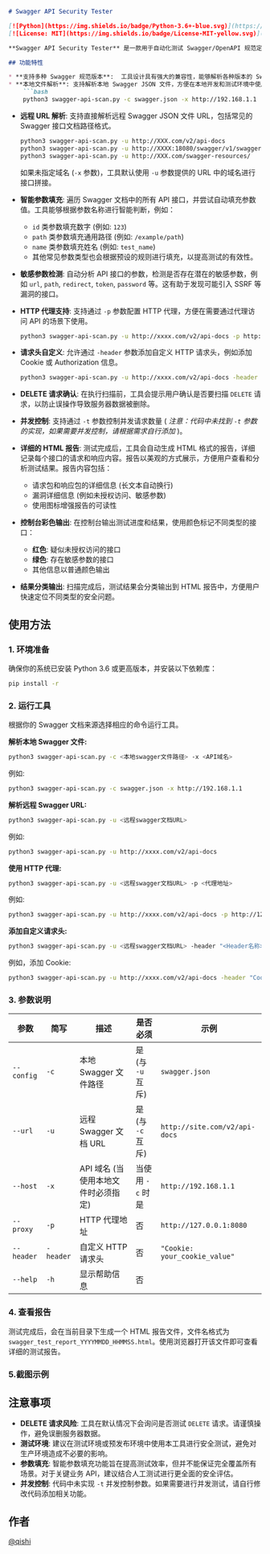 

```markdown
# Swagger API Security Tester

[![Python](https://img.shields.io/badge/Python-3.6+-blue.svg)](https://www.python.org)
[![License: MIT](https://img.shields.io/badge/License-MIT-yellow.svg)](https://opensource.org/licenses/MIT)

**Swagger API Security Tester** 是一款用于自动化测试 Swagger/OpenAPI 规范定义的 API 端点的安全工具。它可以帮助开发者和安全测试人员快速检测 API 是否存在潜在的未授权访问和敏感参数泄露等安全问题。

## 功能特性

* **支持多种 Swagger 规范版本**:  工具设计具有强大的兼容性，能够解析各种版本的 Swagger/OpenAPI 接口文档。
* **本地文件解析**: 支持解析本地 Swagger JSON 文件，方便在本地开发和测试环境中使用。使用本地文件时，需要手动指定域名进行接口拼接测试。
    ```bash
    python3 swagger-api-scan.py -c swagger.json -x http://192.168.1.1
```
* **远程 URL 解析**: 支持直接解析远程 Swagger JSON 文件 URL，包括常见的 Swagger 接口文档路径格式。
    ```bash
    python3 swagger-api-scan.py -u http://XXX.com/v2/api-docs
    python3 swagger-api-scan.py -u http://XXXX:18080/swagger/v1/swagger.json
    python3 swagger-api-scan.py -u http://XXX.com/swagger-resources/
    ```
    如果未指定域名 (`-x` 参数)，工具默认使用 `-u` 参数提供的 URL 中的域名进行接口拼接。
* **智能参数填充**:  遍历 Swagger 文档中的所有 API 接口，并尝试自动填充参数值。工具能够根据参数名称进行智能判断，例如：
  
    * `id` 类参数填充数字 (例如: `123`)
    * `path` 类参数填充通用路径 (例如: `/example/path`)
    * `name` 类参数填充姓名 (例如: `test_name`)
    * 其他常见参数类型也会根据预设的规则进行填充，以提高测试的有效性。
* **敏感参数检测**:  自动分析 API 接口的参数，检测是否存在潜在的敏感参数，例如 `url`, `path`, `redirect`, `token`, `password` 等。这有助于发现可能引入 SSRF 等漏洞的接口。
* **HTTP 代理支持**:  支持通过 `-p` 参数配置 HTTP 代理，方便在需要通过代理访问 API 的场景下使用。
    ```bash
    python3 swagger-api-scan.py -u http://xxxx.com/v2/api-docs -p http://127.0.0.1:8080
    ```
* **请求头自定义**:  允许通过 `-header` 参数添加自定义 HTTP 请求头，例如添加 Cookie 或 Authorization 信息。
    ```bash
    python3 swagger-api-scan.py -u http://xxxx.com/v2/api-docs -header "Cookie: your_cookie_value"
    ```
* **DELETE 请求确认**:  在执行扫描前，工具会提示用户确认是否要扫描 `DELETE` 请求，以防止误操作导致服务器数据被删除。
* **并发控制**:  支持通过 `-t` 参数控制并发请求数量 ( *注意：代码中未找到 `-t` 参数的实现，如果需要并发控制，请根据需求自行添加* )。
* **详细的 HTML 报告**:  测试完成后，工具会自动生成 HTML 格式的报告，详细记录每个接口的请求和响应内容。报告以美观的方式展示，方便用户查看和分析测试结果。报告内容包括：
  
    * 请求包和响应包的详细信息 (长文本自动换行)
    * 漏洞详细信息 (例如未授权访问、敏感参数)
    * 使用图标增强报告的可读性
* **控制台彩色输出**:  在控制台输出测试进度和结果，使用颜色标记不同类型的接口：
    * **红色**: 疑似未授权访问的接口
    * **绿色**: 存在敏感参数的接口
    * 其他信息以普通颜色输出
* **结果分类输出**:  扫描完成后，测试结果会分类输出到 HTML 报告中，方便用户快速定位不同类型的安全问题。

## 使用方法

### 1. 环境准备

确保你的系统已安装 Python 3.6 或更高版本，并安装以下依赖库：

```bash
pip install -r 
```

### 2. 运行工具

根据你的 Swagger 文档来源选择相应的命令运行工具。

**解析本地 Swagger 文件:**

```bash
python3 swagger-api-scan.py -c <本地swagger文件路径> -x <API域名>
```

例如:

```bash
python3 swagger-api-scan.py -c swagger.json -x http://192.168.1.1
```

**解析远程 Swagger URL:**

```bash
python3 swagger-api-scan.py -u <远程swagger文档URL>
```

例如:

```bash
python3 swagger-api-scan.py -u http://xxxx.com/v2/api-docs
```

**使用 HTTP 代理:**

```bash
python3 swagger-api-scan.py -u <远程swagger文档URL> -p <代理地址>
```

例如:

```bash
python3 swagger-api-scan.py -u http://xxxx.com/v2/api-docs -p http://127.0.0.1:8080
```

**添加自定义请求头:**

```bash
python3 swagger-api-scan.py -u <远程swagger文档URL> -header "<Header名称>:<Header值>"
```

例如，添加 Cookie:

```bash
python3 swagger-api-scan.py -u http://xxxx.com/v2/api-docs -header "Cookie: your_cookie_value"
```

### 3. 参数说明

| 参数       | 简写      | 描述                                | 是否必须          | 示例                          |
| ---------- | --------- | ----------------------------------- | ----------------- | ----------------------------- |
| `--config` | `-c`      | 本地 Swagger 文件路径               | 是 (与 `-u` 互斥) | `swagger.json`                |
| `--url`    | `-u`      | 远程 Swagger 文档 URL               | 是 (与 `-c` 互斥) | `http://site.com/v2/api-docs` |
| `--host`   | `-x`      | API 域名 (当使用本地文件时必须指定) | 当使用 `-c` 时是  | `http://192.168.1.1`          |
| `--proxy`  | `-p`      | HTTP 代理地址                       | 否                | `http://127.0.0.1:8080`       |
| `--header` | `-header` | 自定义 HTTP 请求头                  | 否                | `"Cookie: your_cookie_value"` |
| `--help`   | `-h`      | 显示帮助信息                        | 否                |                               |

### 4. 查看报告

测试完成后，会在当前目录下生成一个 HTML 报告文件，文件名格式为 `swagger_test_report_YYYYMMDD_HHMMSS.html`。使用浏览器打开该文件即可查看详细的测试报告。



### 5.截图示例



## 注意事项

* **DELETE 请求风险**:  工具在默认情况下会询问是否测试 `DELETE` 请求。请谨慎操作，避免误删服务器数据。
* **测试环境**:  建议在测试环境或预发布环境中使用本工具进行安全测试，避免对生产环境造成不必要的影响。
* **参数填充**:  智能参数填充功能旨在提高测试效率，但并不能保证完全覆盖所有场景。对于关键业务 API，建议结合人工测试进行更全面的安全评估。
* **并发控制**:  代码中未实现 `-t` 并发控制参数。如果需要进行并发测试，请自行修改代码添加相关功能。

## 作者

[@qishi](https://github.com/your-github-username)  